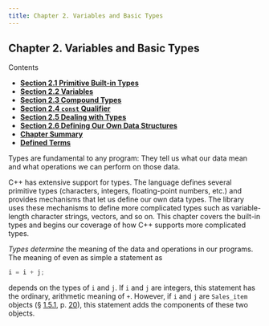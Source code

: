 ```yaml
---
title: Chapter 2. Variables and Basic Types
---
```


<h2 id="filepos284544">Chapter 2. Variables and Basic Types</h2>
<p>Contents</p><ul><li><strong><a href="021-2.1._primitive_builtin_types.html#filepos288112">Section 2.1 Primitive Built-in Types</a></strong></li><li><strong><a href="022-2.2._variables.html#filepos350076">Section 2.2 Variables</a></strong></li><li><strong><a href="023-2.3._compound_types.html#filepos394806">Section 2.3 Compound Types</a></strong></li><li><strong><a href="024-2.4._const_qualifier.html#filepos462256">Section 2.4 <code>const</code> Qualifier</a></strong></li><li><strong><a href="025-2.5._dealing_with_types.html#filepos535463">Section 2.5 Dealing with Types</a></strong></li><li><strong><a href="026-2.6._defining_our_own_data_structures.html#filepos576488">Section 2.6 Defining Our Own Data Structures</a></strong></li><li><strong><a href="027-chapter_summary.html#filepos610229">Chapter Summary</a></strong></li><li><strong><a href="028-defined_terms.html#filepos611642">Defined Terms</a></strong></li></ul>

<p>Types are fundamental to any program: They tell us what our data mean and what operations we can perform on those data.</p>
<p>C++ has extensive support for types. The language defines several primitive types (characters, integers, floating-point numbers, etc.) and provides mechanisms that let us define our own data types. The library uses these mechanisms to define more complicated types such as variable-length character strings, vectors, and so on. This chapter covers the built-in types and begins our coverage of how C++ supports more complicated types.</p>
<p><a id="filepos286944"></a><em>Types determine</em> the meaning of the data and operations in our programs. The meaning of even as simple a statement as</p>

```c++
i = i + j;
```

<p>depends on the types of <code>i</code> and <code>j</code>. If <code>i</code> and <code>j</code> are integers, this statement has the ordinary, arithmetic meaning of <code>+</code>. However, if <code>i</code> and <code>j</code> are <code>Sales_item</code> objects (§ <a href="015-1.5._introducing_classes.html#filepos222335">1.5.1</a>, p. <a href="015-1.5._introducing_classes.html#filepos222335">20</a>), this statement adds the components of these two objects.</p>
